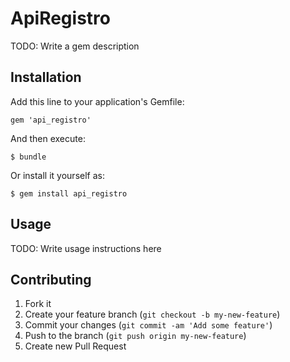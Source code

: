 # ApiRegistro

TODO: Write a gem description

## Installation

Add this line to your application's Gemfile:

    gem 'api_registro'

And then execute:

    $ bundle

Or install it yourself as:

    $ gem install api_registro

## Usage

TODO: Write usage instructions here

## Contributing

1. Fork it
2. Create your feature branch (`git checkout -b my-new-feature`)
3. Commit your changes (`git commit -am 'Add some feature'`)
4. Push to the branch (`git push origin my-new-feature`)
5. Create new Pull Request
